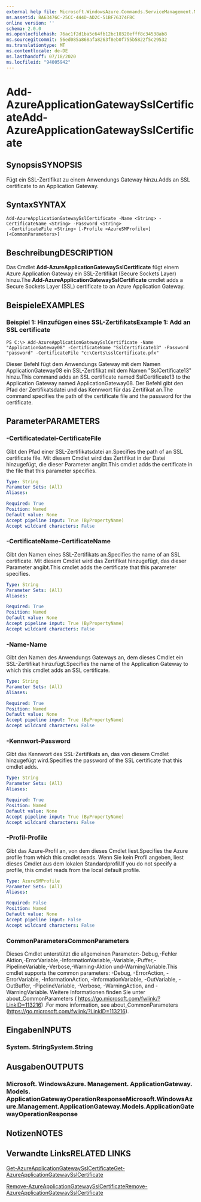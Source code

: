 ```yaml
---
external help file: Microsoft.WindowsAzure.Commands.ServiceManagement.Network.dll-Help.xml
ms.assetid: BA63476C-25CC-444D-AD2C-51BF76374FBC
online version: ''
schema: 2.0.0
ms.openlocfilehash: 76ac1f2d1ba5c64fb12bc10320efff8c34538ab8
ms.sourcegitcommit: 56ed085a868afa8263f8eb0f755b5822f5c29532
ms.translationtype: MT
ms.contentlocale: de-DE
ms.lasthandoff: 07/18/2020
ms.locfileid: "94005942"
---
```

# <span data-ttu-id="53f02-101">Add-AzureApplicationGatewaySslCertificate</span><span class="sxs-lookup"><span data-stu-id="53f02-101">Add-AzureApplicationGatewaySslCertificate</span></span>

## <span data-ttu-id="53f02-102">Synopsis</span><span class="sxs-lookup"><span data-stu-id="53f02-102">SYNOPSIS</span></span>
<span data-ttu-id="53f02-103">Fügt ein SSL-Zertifikat zu einem Anwendungs Gateway hinzu.</span><span class="sxs-lookup"><span data-stu-id="53f02-103">Adds an SSL certificate to an Application Gateway.</span></span>

## <span data-ttu-id="53f02-104">Syntax</span><span class="sxs-lookup"><span data-stu-id="53f02-104">SYNTAX</span></span>

```
Add-AzureApplicationGatewaySslCertificate -Name <String> -CertificateName <String> -Password <String>
 -CertificateFile <String> [-Profile <AzureSMProfile>] [<CommonParameters>]
```

## <span data-ttu-id="53f02-105">Beschreibung</span><span class="sxs-lookup"><span data-stu-id="53f02-105">DESCRIPTION</span></span>
<span data-ttu-id="53f02-106">Das Cmdlet **Add-AzureApplicationGatewaySslCertificate** fügt einem Azure Application Gateway ein SSL-Zertifikat (Secure Sockets Layer) hinzu.</span><span class="sxs-lookup"><span data-stu-id="53f02-106">The **Add-AzureApplicationGatewaySslCertificate** cmdlet adds a Secure Sockets Layer (SSL) certificate to an Azure Application Gateway.</span></span>

## <span data-ttu-id="53f02-107">Beispiele</span><span class="sxs-lookup"><span data-stu-id="53f02-107">EXAMPLES</span></span>

### <span data-ttu-id="53f02-108">Beispiel 1: Hinzufügen eines SSL-Zertifikats</span><span class="sxs-lookup"><span data-stu-id="53f02-108">Example 1: Add an SSL certificate</span></span>
```
PS C:\> Add-AzureApplicationGatewaySslCertificate -Name "ApplicationGateway08" -CertificateName "SslCertificate13" -Password "password" -CertificateFile "c:\Certs\sslCertificate.pfx"
```

<span data-ttu-id="53f02-109">Dieser Befehl fügt dem Anwendungs Gateway mit dem Namen ApplicationGateway08 ein SSL-Zertifikat mit dem Namen "SslCertificate13" hinzu.</span><span class="sxs-lookup"><span data-stu-id="53f02-109">This command adds an SSL certificate named SslCertificate13 to the Application Gateway named ApplicationGateway08.</span></span>
<span data-ttu-id="53f02-110">Der Befehl gibt den Pfad der Zertifikatsdatei und das Kennwort für das Zertifikat an.</span><span class="sxs-lookup"><span data-stu-id="53f02-110">The command specifies the path of the certificate file and the password for the certificate.</span></span>

## <span data-ttu-id="53f02-111">Parameter</span><span class="sxs-lookup"><span data-stu-id="53f02-111">PARAMETERS</span></span>

### <span data-ttu-id="53f02-112">-Certificatedatei</span><span class="sxs-lookup"><span data-stu-id="53f02-112">-CertificateFile</span></span>
<span data-ttu-id="53f02-113">Gibt den Pfad einer SSL-Zertifikatsdatei an.</span><span class="sxs-lookup"><span data-stu-id="53f02-113">Specifies the path of an SSL certificate file.</span></span>
<span data-ttu-id="53f02-114">Mit diesem Cmdlet wird das Zertifikat in der Datei hinzugefügt, die dieser Parameter angibt.</span><span class="sxs-lookup"><span data-stu-id="53f02-114">This cmdlet adds the certificate in the file that this parameter specifies.</span></span>

```yaml
Type: String
Parameter Sets: (All)
Aliases: 

Required: True
Position: Named
Default value: None
Accept pipeline input: True (ByPropertyName)
Accept wildcard characters: False
```

### <span data-ttu-id="53f02-115">-CertificateName</span><span class="sxs-lookup"><span data-stu-id="53f02-115">-CertificateName</span></span>
<span data-ttu-id="53f02-116">Gibt den Namen eines SSL-Zertifikats an.</span><span class="sxs-lookup"><span data-stu-id="53f02-116">Specifies the name of an SSL certificate.</span></span>
<span data-ttu-id="53f02-117">Mit diesem Cmdlet wird das Zertifikat hinzugefügt, das dieser Parameter angibt.</span><span class="sxs-lookup"><span data-stu-id="53f02-117">This cmdlet adds the certificate that this parameter specifies.</span></span>

```yaml
Type: String
Parameter Sets: (All)
Aliases: 

Required: True
Position: Named
Default value: None
Accept pipeline input: True (ByPropertyName)
Accept wildcard characters: False
```

### <span data-ttu-id="53f02-118">-Name</span><span class="sxs-lookup"><span data-stu-id="53f02-118">-Name</span></span>
<span data-ttu-id="53f02-119">Gibt den Namen des Anwendungs Gateways an, dem dieses Cmdlet ein SSL-Zertifikat hinzufügt.</span><span class="sxs-lookup"><span data-stu-id="53f02-119">Specifies the name of the Application Gateway to which this cmdlet adds an SSL certificate.</span></span>

```yaml
Type: String
Parameter Sets: (All)
Aliases: 

Required: True
Position: Named
Default value: None
Accept pipeline input: True (ByPropertyName)
Accept wildcard characters: False
```

### <span data-ttu-id="53f02-120">-Kennwort</span><span class="sxs-lookup"><span data-stu-id="53f02-120">-Password</span></span>
<span data-ttu-id="53f02-121">Gibt das Kennwort des SSL-Zertifikats an, das von diesem Cmdlet hinzugefügt wird.</span><span class="sxs-lookup"><span data-stu-id="53f02-121">Specifies the password of the SSL certificate that this cmdlet adds.</span></span>

```yaml
Type: String
Parameter Sets: (All)
Aliases: 

Required: True
Position: Named
Default value: None
Accept pipeline input: True (ByPropertyName)
Accept wildcard characters: False
```

### <span data-ttu-id="53f02-122">-Profil</span><span class="sxs-lookup"><span data-stu-id="53f02-122">-Profile</span></span>
<span data-ttu-id="53f02-123">Gibt das Azure-Profil an, von dem dieses Cmdlet liest.</span><span class="sxs-lookup"><span data-stu-id="53f02-123">Specifies the Azure profile from which this cmdlet reads.</span></span>
<span data-ttu-id="53f02-124">Wenn Sie kein Profil angeben, liest dieses Cmdlet aus dem lokalen Standardprofil.</span><span class="sxs-lookup"><span data-stu-id="53f02-124">If you do not specify a profile, this cmdlet reads from the local default profile.</span></span>

```yaml
Type: AzureSMProfile
Parameter Sets: (All)
Aliases: 

Required: False
Position: Named
Default value: None
Accept pipeline input: False
Accept wildcard characters: False
```

### <span data-ttu-id="53f02-125">CommonParameters</span><span class="sxs-lookup"><span data-stu-id="53f02-125">CommonParameters</span></span>
<span data-ttu-id="53f02-126">Dieses Cmdlet unterstützt die allgemeinen Parameter:-Debug,-Fehler Aktion,-ErrorVariable,-InformationVariable,-Variable,-Puffer,-PipelineVariable,-Verbose,-Warning-Aktion und-WarningVariable.</span><span class="sxs-lookup"><span data-stu-id="53f02-126">This cmdlet supports the common parameters: -Debug, -ErrorAction, -ErrorVariable, -InformationAction, -InformationVariable, -OutVariable, -OutBuffer, -PipelineVariable, -Verbose, -WarningAction, and -WarningVariable.</span></span> <span data-ttu-id="53f02-127">Weitere Informationen finden Sie unter about_CommonParameters ( https://go.microsoft.com/fwlink/?LinkID=113216) .</span><span class="sxs-lookup"><span data-stu-id="53f02-127">For more information, see about_CommonParameters (https://go.microsoft.com/fwlink/?LinkID=113216).</span></span>

## <span data-ttu-id="53f02-128">Eingaben</span><span class="sxs-lookup"><span data-stu-id="53f02-128">INPUTS</span></span>

### <span data-ttu-id="53f02-129">System. String</span><span class="sxs-lookup"><span data-stu-id="53f02-129">System.String</span></span>

## <span data-ttu-id="53f02-130">Ausgaben</span><span class="sxs-lookup"><span data-stu-id="53f02-130">OUTPUTS</span></span>

### <span data-ttu-id="53f02-131">Microsoft. WindowsAzure. Management. ApplicationGateway. Models. ApplicationGatewayOperationResponse</span><span class="sxs-lookup"><span data-stu-id="53f02-131">Microsoft.WindowsAzure.Management.ApplicationGateway.Models.ApplicationGatewayOperationResponse</span></span>

## <span data-ttu-id="53f02-132">Notizen</span><span class="sxs-lookup"><span data-stu-id="53f02-132">NOTES</span></span>

## <span data-ttu-id="53f02-133">Verwandte Links</span><span class="sxs-lookup"><span data-stu-id="53f02-133">RELATED LINKS</span></span>

[<span data-ttu-id="53f02-134">Get-AzureApplicationGatewaySslCertificate</span><span class="sxs-lookup"><span data-stu-id="53f02-134">Get-AzureApplicationGatewaySslCertificate</span></span>](./Get-AzureApplicationGatewaySslCertificate.md)

[<span data-ttu-id="53f02-135">Remove-AzureApplicationGatewaySslCertificate</span><span class="sxs-lookup"><span data-stu-id="53f02-135">Remove-AzureApplicationGatewaySslCertificate</span></span>](./Remove-AzureApplicationGatewaySslCertificate.md)
